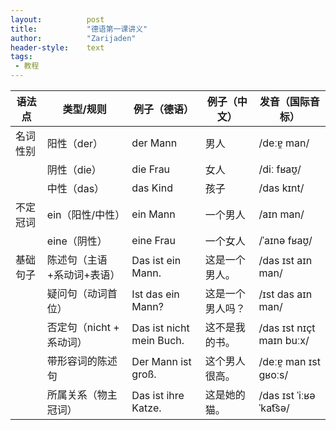 ```yaml
---
layout:          post
title:           "德语第一课讲义"
author:          "Zarijaden"
header-style:    text
tags:
 - 教程
---
```

| 语法点       | 类型/规则                | 例子（德语） | 例子（中文）       | 发音（国际音标）       |
|--------------|--------------------------|--------------|--------------------|------------------------|
| 名词性别     | 阳性（der）              | der Mann     | 男人               | /deːɐ̯ man/            |
|              | 阴性（die）              | die Frau     | 女人               | /diː fʁaʊ̯/            |
|              | 中性（das）              | das Kind     | 孩子               | /das kɪnt/             |
| 不定冠词     | ein（阳性/中性）         | ein Mann     | 一个男人           | /aɪn man/              |
|              | eine（阴性）             | eine Frau    | 一个女人           | /ˈaɪnə fʁaʊ̯/          |
| 基础句子     | 陈述句（主语+系动词+表语）| Das ist ein Mann. | 这是一个男人。 | /das ɪst aɪn man/      |
|              | 疑问句（动词首位）       | Ist das ein Mann? | 这是一个男人吗？ | /ɪst das aɪn man/      |
|              | 否定句（nicht + 系动词） | Das ist nicht mein Buch. | 这不是我的书。 | /das ɪst nɪçt maɪn buːx/ |
|              | 带形容词的陈述句         | Der Mann ist groß. | 这个男人很高。 | /deːɐ̯ man ɪst ɡʁoːs/  |
|              | 所属关系（物主冠词）     | Das ist ihre Katze. | 这是她的猫。 | /das ɪst ˈiːʁə ˈkat͡sə/ |
